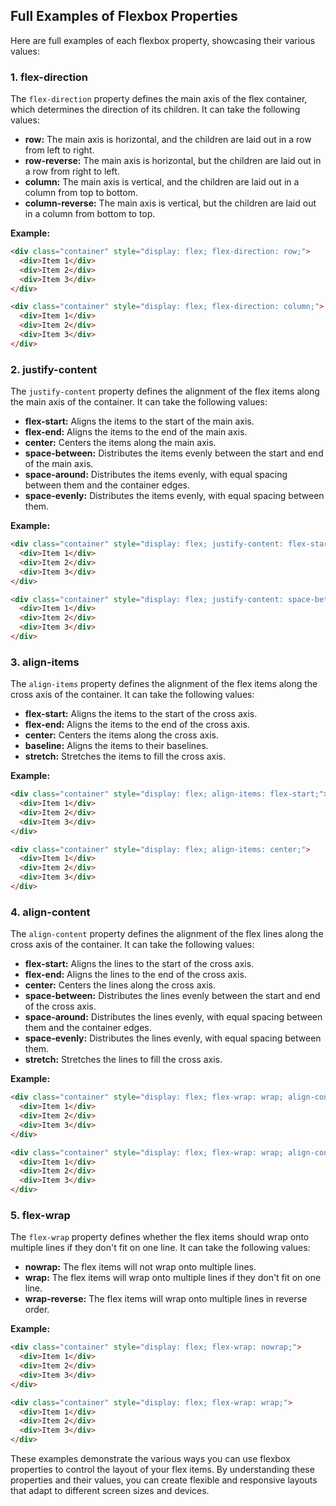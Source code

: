 ## Full Examples of Flexbox Properties

Here are full examples of each flexbox property, showcasing their various values:

### 1. flex-direction

The `flex-direction` property defines the main axis of the flex container, which determines the direction of its children. It can take the following values:

* **row:** The main axis is horizontal, and the children are laid out in a row from left to right.
* **row-reverse:** The main axis is horizontal, but the children are laid out in a row from right to left.
* **column:** The main axis is vertical, and the children are laid out in a column from top to bottom.
* **column-reverse:** The main axis is vertical, but the children are laid out in a column from bottom to top.

**Example:**

```html
<div class="container" style="display: flex; flex-direction: row;">
  <div>Item 1</div>
  <div>Item 2</div>
  <div>Item 3</div>
</div>

<div class="container" style="display: flex; flex-direction: column;">
  <div>Item 1</div>
  <div>Item 2</div>
  <div>Item 3</div>
</div>
```

### 2. justify-content

The `justify-content` property defines the alignment of the flex items along the main axis of the container. It can take the following values:

* **flex-start:** Aligns the items to the start of the main axis.
* **flex-end:** Aligns the items to the end of the main axis.
* **center:** Centers the items along the main axis.
* **space-between:** Distributes the items evenly between the start and end of the main axis.
* **space-around:** Distributes the items evenly, with equal spacing between them and the container edges.
* **space-evenly:** Distributes the items evenly, with equal spacing between them.

**Example:**

```html
<div class="container" style="display: flex; justify-content: flex-start;">
  <div>Item 1</div>
  <div>Item 2</div>
  <div>Item 3</div>
</div>

<div class="container" style="display: flex; justify-content: space-between;">
  <div>Item 1</div>
  <div>Item 2</div>
  <div>Item 3</div>
</div>
```

### 3. align-items

The `align-items` property defines the alignment of the flex items along the cross axis of the container. It can take the following values:

* **flex-start:** Aligns the items to the start of the cross axis.
* **flex-end:** Aligns the items to the end of the cross axis.
* **center:** Centers the items along the cross axis.
* **baseline:** Aligns the items to their baselines.
* **stretch:** Stretches the items to fill the cross axis.

**Example:**

```html
<div class="container" style="display: flex; align-items: flex-start;">
  <div>Item 1</div>
  <div>Item 2</div>
  <div>Item 3</div>
</div>

<div class="container" style="display: flex; align-items: center;">
  <div>Item 1</div>
  <div>Item 2</div>
  <div>Item 3</div>
</div>
```

### 4. align-content

The `align-content` property defines the alignment of the flex lines along the cross axis of the container. It can take the following values:

* **flex-start:** Aligns the lines to the start of the cross axis.
* **flex-end:** Aligns the lines to the end of the cross axis.
* **center:** Centers the lines along the cross axis.
* **space-between:** Distributes the lines evenly between the start and end of the cross axis.
* **space-around:** Distributes the lines evenly, with equal spacing between them and the container edges.
* **space-evenly:** Distributes the lines evenly, with equal spacing between them.
* **stretch:** Stretches the lines to fill the cross axis.

**Example:**

```html
<div class="container" style="display: flex; flex-wrap: wrap; align-content: flex-start;">
  <div>Item 1</div>
  <div>Item 2</div>
  <div>Item 3</div>
</div>

<div class="container" style="display: flex; flex-wrap: wrap; align-content: space-between;">
  <div>Item 1</div>
  <div>Item 2</div>
  <div>Item 3</div>
</div>
```

### 5. flex-wrap

The `flex-wrap` property defines whether the flex items should wrap onto multiple lines if they don't fit on one line. It can take the following values:

* **nowrap:** The flex items will not wrap onto multiple lines.
* **wrap:** The flex items will wrap onto multiple lines if they don't fit on one line.
* **wrap-reverse:** The flex items will wrap onto multiple lines in reverse order.

**Example:**

```html
<div class="container" style="display: flex; flex-wrap: nowrap;">
  <div>Item 1</div>
  <div>Item 2</div>
  <div>Item 3</div>
</div>

<div class="container" style="display: flex; flex-wrap: wrap;">
  <div>Item 1</div>
  <div>Item 2</div>
  <div>Item 3</div>
</div>
```

These examples demonstrate the various ways you can use flexbox properties to control the layout of your flex items. By understanding these properties and their values, you can create flexible and responsive layouts that adapt to different screen sizes and devices.